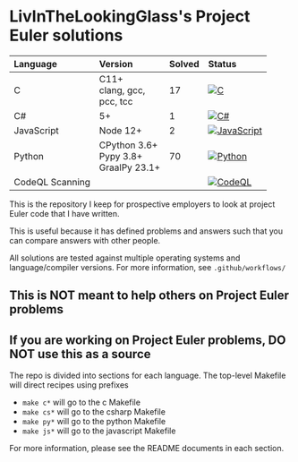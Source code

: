# LivInTheLookingGlass's Project Euler solutions

| Language | Version | Solved | Status |
|:---------|:--------|:-------|:-------|
| C | C11+<br>clang, gcc,<br>pcc, tcc | 17 | [![C](https://github.com/LivInTheLookingGlass/Euler/actions/workflows/c.yml/badge.svg)](https://github.com/LivInTheLookingGlass/Euler/actions/workflows/c.yml) |
| C# | 5+ | 1 | [![C#](https://github.com/LivInTheLookingGlass/Euler/actions/workflows/csharp.yml/badge.svg)](https://github.com/LivInTheLookingGlass/Euler/actions/workflows/csharp.yml) |
| JavaScript | Node 12+ | 2 | [![JavaScript](https://github.com/LivInTheLookingGlass/Euler/actions/workflows/javascript.yml/badge.svg)](https://github.com/LivInTheLookingGlass/Euler/actions/workflows/javascript.yml) |
| Python | CPython 3.6+<br>Pypy 3.8+<br>GraalPy 23.1+ | 70 | [![Python](https://github.com/LivInTheLookingGlass/Euler/actions/workflows/python.yml/badge.svg)](https://github.com/LivInTheLookingGlass/Euler/actions/workflows/python.yml) |
| CodeQL Scanning ||| [![CodeQL](https://github.com/LivInTheLookingGlass/Euler/actions/workflows/c.yml/badge.svg)](https://github.com/LivInTheLookingGlass/Euler/actions/workflows/codeql.yml) |

This is the repository I keep for prospective employers to look at project Euler code that I have written.

This is useful because it has defined problems and answers such that you can compare answers with other people.

All solutions are tested against multiple operating systems and language/compiler versions. For more information, see `.github/workflows/`

## This is NOT meant to help others on Project Euler problems

## If you are working on Project Euler problems, DO NOT use this as a source

The repo is divided into sections for each language. The top-level Makefile will direct recipes using prefixes

- `make c*` will go to the c Makefile
- `make cs*` will go to the csharp Makefile
- `make py*` will go to the python Makefile
- `make js*` will go to the javascript Makefile

For more information, please see the README documents in each section.
